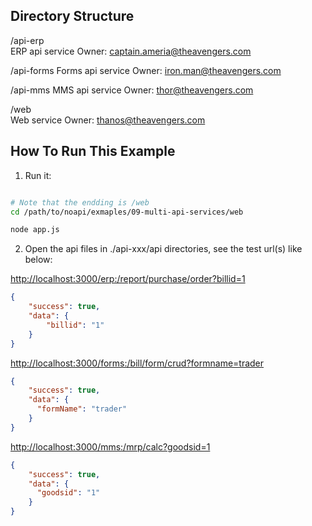 
## Directory Structure

/api-erp    
    ERP api service
    Owner: captain.ameria@theavengers.com

/api-forms
    Forms api service
    Owner: iron.man@theavengers.com

/api-mms
    MMS api service
    Owner: thor@theavengers.com

/web    
    Web service
    Owner: thanos@theavengers.com



## How To Run This Example

1. Run it:
```sh

# Note that the endding is /web
cd /path/to/noapi/exmaples/09-multi-api-services/web

node app.js
```



2. Open the api files in ./api-xxx/api directories, see the test url(s) like below:

[http://localhost:3000/erp:/report/purchase/order?billid=1]()

```json
{
	"success": true,
	"data": {
		"billid": "1"
	}
}
```

[http://localhost:3000/forms:/bill/form/crud?formname=trader]()

```json
{
    "success": true,
    "data": {
      "formName": "trader"
    }
}
```

[http://localhost:3000/mms:/mrp/calc?goodsid=1]()

```json
{
    "success": true,
    "data": {
      "goodsid": "1"
    }
}
```
